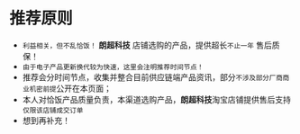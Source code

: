 # 推荐原则
- `利益相关，但不乱恰饭！` **朗超科技** 店铺选购的产品，提供超长`不止一年` 售后质保！
- `由于电子产品更新换代较为快速，这里会注明推荐时间节点！`
- 推荐会分时间节点，收集并整合目前供应链端产品资讯，部分`不涉及部分厂商商业机密前提`公开在本页面；
- 本人对恰饭产品质量负责，本渠道选购产品，**朗超科技**淘宝店铺提供售后支持`仅限该店铺成交订单`
- 想到再补充！